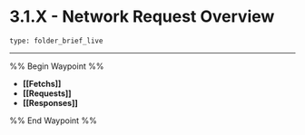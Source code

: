 # 3.1.X - Network Request Overview
 
```ccard
type: folder_brief_live
```
 
---

%% Begin Waypoint %%
- **[[Fetchs]]**
- **[[Requests]]**
- **[[Responses]]**

%% End Waypoint %%